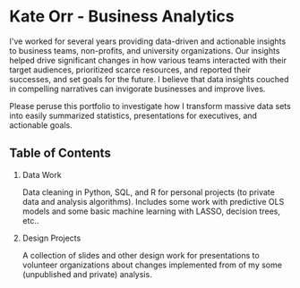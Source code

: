 # Kate Orr - Business Analytics
I've worked for several years providing data-driven and actionable insights to business teams, non-profits, and university organizations.  Our insights helped drive significant changes in how various teams interacted with their target audiences, prioritized scarce resources, and reported their successes, and set goals for the future.  I believe that data insights couched in compelling narratives can invigorate businesses and improve lives.

Please peruse this portfolio to investigate how I transform massive data sets into easily summarized statistics, presentations for executives, and actionable goals.

## Table of Contents
1. Data Work

   Data cleaning in Python, SQL, and R for personal projects (to private data and analysis algorithms).  Includes some work with predictive OLS models and some basic machine learning with LASSO, decision trees, etc..   

2. Design Projects

   A collection of slides and other design work for presentations to volunteer organizations about changes implemented from of my some (unpublished and private) analysis.
